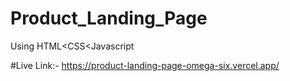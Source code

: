 # Product_Landing_Page
 Using HTML<CSS<Javascript

 #Live Link:- https://product-landing-page-omega-six.vercel.app/
